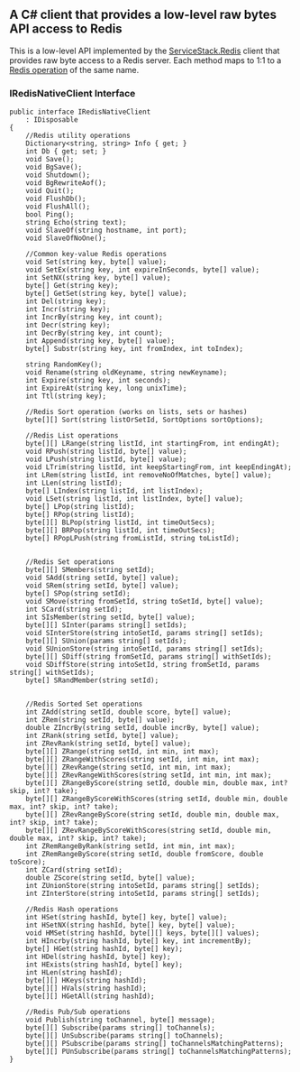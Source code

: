 ## A C# client that provides a low-level raw bytes API access to Redis

This is a low-level API implemented by the [ServiceStack.Redis](~/redis-client/redis-client) client that provides raw byte access to a Redis server.
Each method maps to 1:1 to a [Redis operation](http://code.google.com/p/redis/wiki/CommandReference) of the same name. 

### IRedisNativeClient Interface

	public interface IRedisNativeClient
		: IDisposable
	{
		//Redis utility operations
		Dictionary<string, string> Info { get; }
		int Db { get; set; }
		void Save();
		void BgSave();
		void Shutdown();
		void BgRewriteAof();
		void Quit();
		void FlushDb();
		void FlushAll();
		bool Ping();
		string Echo(string text);
		void SlaveOf(string hostname, int port);
		void SlaveOfNoOne();

		//Common key-value Redis operations
		void Set(string key, byte[] value);
		void SetEx(string key, int expireInSeconds, byte[] value);
		int SetNX(string key, byte[] value);
		byte[] Get(string key);
		byte[] GetSet(string key, byte[] value);
		int Del(string key);
		int Incr(string key);
		int IncrBy(string key, int count);
		int Decr(string key);
		int DecrBy(string key, int count);
		int Append(string key, byte[] value);
		byte[] Substr(string key, int fromIndex, int toIndex);

		string RandomKey();
		void Rename(string oldKeyname, string newKeyname);
		int Expire(string key, int seconds);
		int ExpireAt(string key, long unixTime);
		int Ttl(string key);

		//Redis Sort operation (works on lists, sets or hashes)
		byte[][] Sort(string listOrSetId, SortOptions sortOptions);

		//Redis List operations
		byte[][] LRange(string listId, int startingFrom, int endingAt);
		void RPush(string listId, byte[] value);
		void LPush(string listId, byte[] value);
		void LTrim(string listId, int keepStartingFrom, int keepEndingAt);
		int LRem(string listId, int removeNoOfMatches, byte[] value);
		int LLen(string listId);
		byte[] LIndex(string listId, int listIndex);
		void LSet(string listId, int listIndex, byte[] value);
		byte[] LPop(string listId);
		byte[] RPop(string listId);
		byte[][] BLPop(string listId, int timeOutSecs);
		byte[][] BRPop(string listId, int timeOutSecs);
		byte[] RPopLPush(string fromListId, string toListId);


		//Redis Set operations
		byte[][] SMembers(string setId);
		void SAdd(string setId, byte[] value);
		void SRem(string setId, byte[] value);
		byte[] SPop(string setId);
		void SMove(string fromSetId, string toSetId, byte[] value);
		int SCard(string setId);
		int SIsMember(string setId, byte[] value);
		byte[][] SInter(params string[] setIds);
		void SInterStore(string intoSetId, params string[] setIds);
		byte[][] SUnion(params string[] setIds);
		void SUnionStore(string intoSetId, params string[] setIds);
		byte[][] SDiff(string fromSetId, params string[] withSetIds);
		void SDiffStore(string intoSetId, string fromSetId, params string[] withSetIds);
		byte[] SRandMember(string setId);


		//Redis Sorted Set operations
		int ZAdd(string setId, double score, byte[] value);
		int ZRem(string setId, byte[] value);
		double ZIncrBy(string setId, double incrBy, byte[] value);
		int ZRank(string setId, byte[] value);
		int ZRevRank(string setId, byte[] value);
		byte[][] ZRange(string setId, int min, int max);
		byte[][] ZRangeWithScores(string setId, int min, int max);
		byte[][] ZRevRange(string setId, int min, int max);
		byte[][] ZRevRangeWithScores(string setId, int min, int max);
		byte[][] ZRangeByScore(string setId, double min, double max, int? skip, int? take);
		byte[][] ZRangeByScoreWithScores(string setId, double min, double max, int? skip, int? take);
		byte[][] ZRevRangeByScore(string setId, double min, double max, int? skip, int? take);
		byte[][] ZRevRangeByScoreWithScores(string setId, double min, double max, int? skip, int? take);
		int ZRemRangeByRank(string setId, int min, int max);
		int ZRemRangeByScore(string setId, double fromScore, double toScore);
		int ZCard(string setId);
		double ZScore(string setId, byte[] value);
		int ZUnionStore(string intoSetId, params string[] setIds);
		int ZInterStore(string intoSetId, params string[] setIds);

		//Redis Hash operations
		int HSet(string hashId, byte[] key, byte[] value);
		int HSetNX(string hashId, byte[] key, byte[] value);
		void HMSet(string hashId, byte[][] keys, byte[][] values);
		int HIncrby(string hashId, byte[] key, int incrementBy);
		byte[] HGet(string hashId, byte[] key);
		int HDel(string hashId, byte[] key);
		int HExists(string hashId, byte[] key);
		int HLen(string hashId);
		byte[][] HKeys(string hashId);
		byte[][] HVals(string hashId);
		byte[][] HGetAll(string hashId);

		//Redis Pub/Sub operations
		void Publish(string toChannel, byte[] message);
		byte[][] Subscribe(params string[] toChannels);
		byte[][] UnSubscribe(params string[] toChannels);
		byte[][] PSubscribe(params string[] toChannelsMatchingPatterns);
		byte[][] PUnSubscribe(params string[] toChannelsMatchingPatterns);
	}
